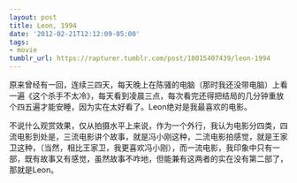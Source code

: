 ```yaml
---
layout: post
title: Leon, 1994
date: '2012-02-21T12:12:09-05:00'
tags:
- movie
tumblr_url: https://rapturer.tumblr.com/post/18015407439/leon-1994
---
```

原来曾经有一回，连续三四天，每天晚上在陈骚的电脑（那时我还没带电脑）上看一遍《这个杀手不太冷》，每天看到凌晨三点，每次看完还得把结局的几分钟重放个四五遍才能安睡，因为实在太好看了。Leon绝对是我最喜欢的电影。

不说什么观赏效果，仅从拍摄水平上来说，作为一个外行，我认为电影分四类，四流电影到处是，三流电影讲个故事，就是冯小刚这种，二流电影拍感觉，就是王家卫这种，（当然，相比王家卫，我更喜欢冯小刚），而一流电影，我印象中只有一部，既有故事又有感觉，虽然故事不咋地，但能兼有这两者的实在没有第二部了，那就是Leon。

